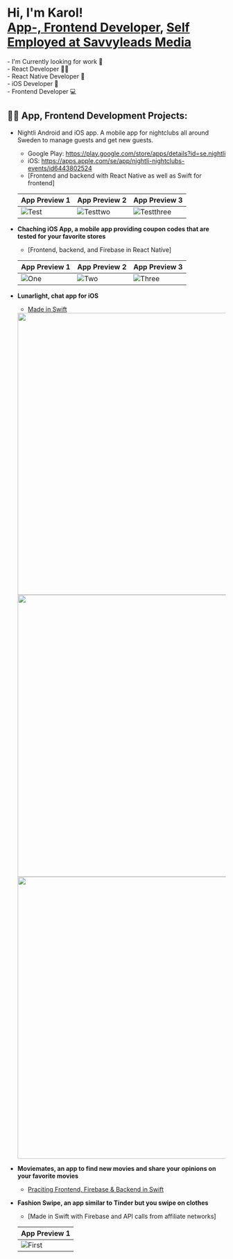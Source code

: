 <h1>Hi, I'm Karol! <br/><a href="https://github.com/karol-oman">App-, Frontend Developer</a>, <a href="https://www.linkedin.com/in/karol-%C3%B6-a6289813a/">Self Employed at Savvyleads Media</a></h1>
- I'm Currently looking for work 💼
<br>- React Developer 👨‍💻
<br>- React Native Developer 📱
<br>- iOS Developer 📱
<br>- Frontend Developer 💻

<h2>👨‍💻 App, Frontend Development Projects:</h2>

- Nightli Android and iOS app. A mobile app for nightclubs all around Sweden to manage guests and get new guests.
  - Google Play: https://play.google.com/store/apps/details?id=se.nightli
  - iOS: https://apps.apple.com/se/app/nightli-nightclubs-events/id6443802524
  - [Frontend and backend with React Native as well as Swift for frontend]
    
  | App Preview 1                       | App Preview 2                       | App Preview 3                       |
  | ----------------------------------- | ----------------------------------- | ----------------------------------- |
  | ![Test](https://is1-ssl.mzstatic.com/image/thumb/PurpleSource122/v4/d8/8f/34/d88f346a-0bfd-2a98-2690-e0a9676cf180/1d8081cd-ab7e-4191-b885-5591d31e3862_Namnlo_U0308st-2__U00281_U0029.jpeg/230x0w.webp) | ![Testtwo](https://is1-ssl.mzstatic.com/image/thumb/PurpleSource122/v4/d8/8f/34/d88f346a-0bfd-2a98-2690-e0a9676cf180/1d8081cd-ab7e-4191-b885-5591d31e3862_Namnlo_U0308st-2__U00281_U0029.jpeg/230x0w.webp) | ![Testthree](https://is1-ssl.mzstatic.com/image/thumb/PurpleSource112/v4/1b/fb/9b/1bfb9bee-0b9a-dcd3-8cc8-e630da053dc6/db779e7f-4cbc-48a4-ac71-b19d291c133c_Namnlost-4.png/230x0w.webp)

- <b>Chaching iOS App, a mobile app providing coupon codes that are tested for your favorite stores</b>
  - [Frontend, backend, and Firebase in React Native]
    
  | App Preview 1                       | App Preview 2                       | App Preview 3                       |
  | ----------------------------------- | ----------------------------------- | ----------------------------------- |
  | ![One](https://is1-ssl.mzstatic.com/image/thumb/PurpleSource116/v4/a6/97/55/a697552a-e225-baae-6c0f-24fc5b8a31c9/2b332813-ce7c-4574-a6a8-b9886594ec31_bild3.png/400x800bb.png) | ![Two](https://is5-ssl.mzstatic.com/image/thumb/PurpleSource116/v4/08/98/1e/08981e1b-4f4a-35ef-9690-b182b270683a/e4fd6abf-0c5a-46e3-a4c7-d1044cfe68d6_Bild1.png/400x800bb.png) | ![Three](https://is1-ssl.mzstatic.com/image/thumb/PurpleSource116/v4/4b/10/49/4b10490e-9949-e298-1c8b-2c1bd0dc7d90/125bac03-8585-4462-8e96-00bc9ce6c429_bild2.png/400x800bb.png)

- <b>Lunarlight, chat app for iOS</b>
  - [Made in Swift](https://github.com/n1ghtb0rn/LunarLight)

  <img src="https://github.com/karol-oman/karol-oman/assets/90765144/e57ded6f-3113-4276-9e3f-3795c1ce9d4a" with="300" height="650">
  <img src="https://github.com/karol-oman/karol-oman/assets/90765144/d671ad40-03c1-4590-9229-44f43aa0e6cf" with="300" height="650">
  <img src="https://github.com/karol-oman/karol-oman/assets/90765144/c33f2dbe-4896-4eed-ba15-642cd715f61b" with="300" height="650">

- <b>Moviemates, an app to find new movies and share your opinions on your favorite movies</b>
  - [Praciting Frontend, Firebase & Backend in Swift](https://github.com/GustavSoderberg/moviemates)
- <b>Fashion Swipe, an app similar to Tinder but you swipe on clothes</b>
  - [Made in Swift with Firebase and API calls from affiliate networks]
    
  | App Preview 1                       |
  | ----------------------------------- |
  | ![First](https://media.discordapp.net/attachments/943521890042011678/950382559802585139/unknown.png?width=315&height=676) |
    
